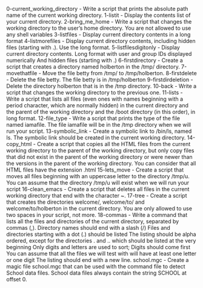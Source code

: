 0-current_working_directory - Write a script that prints the absolute 
path name of the current working directory.
1-listit - Display the contents list of your current directory.
2-bring_me_home - Write a script that changes the working directory to the user’s home directory. 
You are not allowed to use any shell variables
3-listfiles - Display current directory contents in a long format
4-listmorefiles - Display 
current directory contents, including hidden files (starting with .). 
Use the long format.
5-listfilesdigitonly - Display current directory 
contents. Long format with user and group IDs displayed numerically And 
hidden files (starting with .) 6-firstdirectory - Create a script that 
creates a directory named holberton in the /tmp/ directory. 
7-movethatfile - Move the file betty from /tmp/ to /tmp/holberton. 
8-firstdelete - Delete the file betty. The file betty is in 
/tmp/holberton 9-firstdirdeletion - Delete the directory holberton that 
is in the /tmp directory. 10-back - Write a script that changes the 
working directory to the previous one. 11-lists - Write a script that 
lists all files (even ones with names beginning with a period character, 
which are normally hidden) in the current directory and the parent of 
the working directory and the /boot directory (in this order), in long 
format. 12-file_type - Write a script that prints the type of the file 
named iamafile. The file iamafile will be in the /tmp directory when we 
will run your script. 13-symbolic_link - Create a symbolic link to 
/bin/ls, named ls. The symbolic link should be created in the current 
working directory. 14-copy_html - Create a script that copies all the 
HTML files from the current working directory to the parent of the 
working directory, but only copy files that did not exist in the parent 
of the working directory or were newer than the versions in the parent 
of the working directory. You can consider that all HTML files have the 
extension .html 15-lets_move - Create a script that moves all files 
beginning with an uppercase letter to the directory /tmp/u. You can 
assume that the directory /tmp/u will exist when we will run your script 
16-clean_emacs - Create a script that deletes all files in the current 
working directory that end with the character ~. 17-tree - Create a 
script that creates the directories welcome/, welcome/to/ and 
welcome/to/holberton in the current directory. You are only allowed to 
use two spaces in your script, not more. 18-commas - Write a command 
that lists all the files and directories of the current directory, 
separated by commas (,).
Directory names should end with a slash (/) Files and directories starting with a dot (.) should be listed The listing should be alpha ordered, except for the directories . and .. which should be listed at the very beginning Only digits and letters are used to sort; Digits should come first You can assume that all the files we will test with will have at least one letter or one digit The listing should end with a new line.
school.mgc - Create a magic file school.mgc that can be used with the command file to detect School data files. School data files always contain the string SCHOOL at offset 0.
